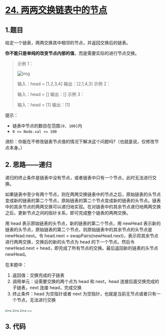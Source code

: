 # [24. 两两交换链表中的节点](https://leetcode-cn.com/problems/swap-nodes-in-pairs/)

## 1.题目

给定一个链表，两两交换其中相邻的节点，并返回交换后的链表。

**你不能只是单纯的改变节点内部的值**，而是需要实际的进行节点交换。

> 示例 1：
>
> ![img](https://assets.leetcode.com/uploads/2020/10/03/swap_ex1.jpg)
>
> 输入：head = [1,2,3,4]
> 输出：[2,1,4,3]
> 示例 2：
>
> 输入：head = []
> 输出：[]
> 示例 3：
>
> 输入：head = [1]
> 输出：[1]

提示：

- 链表中节点的数目在范围` [0, 100] `内
- `0 <= Node.val <= 100`


进阶：你能在不修改链表节点值的情况下解决这个问题吗?（也就是说，仅修改节点本身。）

## 2. 思路——递归

递归的终止条件是链表中没有节点，或者链表中只有一个节点，此时无法进行交换。

如果链表中至少有两个节点，则在两两交换链表中的节点之后，原始链表的头节点变成新的链表的第二个节点，原始链表的第二个节点变成新的链表的头节点。链表中的其余节点的两两交换可以递归地实现。在对链表中的其余节点递归地两两交换之后，更新节点之间的指针关系，即可完成整个链表的两两交换。

用 head 表示原始链表的头节点，新的链表的第二个节点，用 newHead 表示新的链表的头节点，原始链表的第二个节点，则原始链表中的其余节点的头节点是 newHead.next。令 head.next = swapPairs(newHead.next)，表示将其余节点进行两两交换，交换后的新的头节点为 head 的下一个节点。然后令 newHead.next = head，即完成了所有节点的交换。最后返回新的链表的头节点 newHead。



在本题中：

1. 返回值：交换完成的子链表
2. 调用单元：设需要交换的两个点为 head 和 next，head 连接后面交换完成的子链表，next 连接 head，完成交换
3. 终止条件：head 为空指针或者 next 为空指针，也就是当前无节点或者只有一个节点，无法进行交换

<img src="https://pic.leetcode-cn.com/f32aeefa33ba8cd51d9a1e345cff30885f68681574ac22859be9f32619078d07-frame_00002.png" alt="img" style="zoom: 50%;" />

<img src="https://pic.leetcode-cn.com/128ad64e800b77294cb3b31ed6b97e3b60a786207a1216fee2e41781fa950b42-frame_00003.png" alt="img" style="zoom: 50%;" />

<img src="https://pic.leetcode-cn.com/3efd1a17cfe6d2f4bae900a126d77522d9190f2840d84b86875f193404def38c-frame_00004.png" alt="img" style="zoom: 50%;" />



<img src="https://pic.leetcode-cn.com/b1a9bb47561c0471b2d4b63b86e1ec35d776ba322eb0b77cb78e26ee9ac8bb63-frame_00005.png" alt="img" style="zoom:33%;" />

## 3. 代码

```python

```

